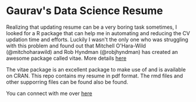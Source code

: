 # Gaurav's Data Science Resume
Realizing that updating resume can be a very boring task sometimes, I looked for a R package that can help me in automating and reducing the CV updation time and efforts. Luckily I wasn't the only one who was struggling with this problem and found out that Mitchell O'Hara-Wild (@mitchoharawild) and Rob Hyndman (@robjhyndman) has created an awesome package called vitae. More details [here](https://ropensci.org/blog/2019/01/10/vitae/)


The vitae package is an excellent package to make use of and is available on CRAN. This repo contains my resume in pdf format. The rmd files and other supporring files can be found also be found.


You can connect with me over [here](https://grvsrm.github.io/)



  

